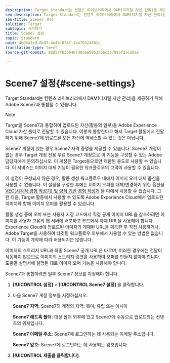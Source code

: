 ```yaml
---
description: Target Standard는 컨텐츠 라이브러리에서 DAM(디지털 자산 관리)을 제공하기 위해 Adobe Scene7과 통합될 수 있습니다.
seo-description: Target Standard는 컨텐츠 라이브러리에서 DAM(디지털 자산 관리)을 제공하기 위해 Adobe Scene7과 통합될 수 있습니다.
seo-title: Scene7 설정
solution: Target
subtopic: 시작하기
title: Scene7 설정
topic: Standard
uuid: 4b06a3ed-0e87-4e49-874f-2e479324f81c
translation-type: tm+mt
source-git-commit: 8bd57fb3bb467d8dae50535b6c367995f2acabac

---
```



# Scene7 설정{#scene-settings}

Target Standard는 컨텐츠 라이브러리에서 DAM(디지털 자산 관리)을 제공하기 위해 Adobe Scene7과 통합될 수 있습니다.

>[!NOTE]
>
>Target을 Scene7과 통합하여 업로드된 자산(활동의 일부)을 Adobe Experience Cloud 자산 폴더로 전달할 수 있습니다. 이렇게 통합한다고 해서 Target 활동에서 전달하기 위해 Scene7에 업로드된 모든 자산에 액세스할 수 있는 것은 아닙니다.

Scene7 계정이 있는 경우 Scene7 자격 증명을 제공할 수 있습니다. Scene7 계정이 없는 경우 Target 계정 전용 무료 Scene7 계정으로 이 기능을 구성할 수 있는 Adobe 담당자에게 문의하십시오. 이 계정은 Target용으로만 제한된 용도로 사용할 수 있습니다. 이 서비스는 이미지 대체 기능이 필요한 워크플로우의 고객이 사용할 수 있습니다.

이 설정이 구성되지 않은 경우, 활동 생성 워크플로우 내에서 이미지 오퍼 대체 옵션을 사용할 수 없습니다. 이 설정을 구성한 후에는 이미지 오퍼를 대체/변경하기 위한 옵션을 [VEC(시각적 경험 작성기) 및 양식 기반 경험 작성기](../c-experiences/experiences.md#concept_A2E10F6AFB3D4AEAB6951EE14688848D) 둘 다에서 사용할 수 있습니다. 그런 다음, Target 활동에서 사용할 수 있도록 Adobe Experience Cloud에서 업로드한 이미지와 함께 이미지 오퍼를 활용할 수 있습니다.

활동 생성 중에 오퍼 또는 사용자 지정 코드에서 직접 공개 이미지 URL을 참조하려면 이미지를 사용자 고유의 웹 서버에 배포하고 코드에서 자체 URL을 사용해야 합니다. Experience Cloud에 업로드된 이미지의 게재된 URL을 획득한 후 직접 사용하거나, Adobe Target을 사용하여 타깃팅 워크플로우 외부에서 사용할 수 있는 방법은 없습니다. 이 기능이 계약에 따라 허용되지는 않습니다.

이미지의 스토리지 URL과 최종 Scene7 공개 URL은 다르며, 이러한 경우에는 전달이 작동하지 않으므로 이미지의 스토리지 링크를 사용하여 오퍼를 만들지 않아야 합니다. 도움말 설명서에 설명된 대로 이미지 오퍼 기능을 사용해야 합니다.

Scene7과 통합하려면 일부 Scene7 정보를 지정해야 합니다.

1. **[!UICONTROL 설정]** &gt; **[!UICONTROL Scene7 설정]** 을 클릭합니다.
1. 다음 Scene7 계정 정보를 지정하십시오. 

   **Scene7 지역:** Scene7의 계정의 지역: 북미, 유럽 또는 아시아

   **Scene7 애드혹 폴더:** 대상 폴더 외부에 있고 Scene7에 수동으로 업로드되는 컨텐츠의 위치입니다.

   **Scene7 이메일 주소:** Scene7에 로그인하는 데 사용되는 이메일 주소입니다.

   **Scene7 암호:** Scene7에 로그인하는 데 사용되는 암호입니다.
1. **[!UICONTROL 제출을 클릭합니다]**.
